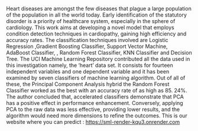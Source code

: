 Heart diseases are amongst the few diseases that plague a large population of the population in all the world today. Early identification of the statutory disorder is a priority of healthcare system, especially in the sphere of cardiology. This work aims at developing a novel model that employs condition detection techniques in cardiopathy, gaining high efficiency and accuracy rates. The classification techniques involved are Logistic Regression ,Gradient Boosting Classifier, Support Vector Machine, AdaBoost Classifier, , Random Forest Classifier, KNN Classifier and Decision Tree. The UCI Machine Learning Repository contributed all the data used in this investigation namely, the ‘heart’ data set. It consists for fourteen independent variables and one dependent variable and it has been examined by seven classifiers of machine learning algorithm. Out of all of these, the Principal Component Analysis hybrid the Random Forest Classifier worked as the best with an accuracy rate of as high as 85. 24%. The author concluded that, accelerated classifiers demonstrate that PCA has a positive effect in performance enhancement. Conversely, applying PCA to the raw data was less effective, providing lower results, and the algorithm would need more dimensions to refine the outcomes.
This is our website where you can predict : https://sml-render-kqu3.onrender.com
